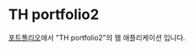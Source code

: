 TH portfolio2
===============

<a href="https://docs.google.com/document/d/1p27zb_eB1UUrV55By_oAZil4FEOA3l42BnmCWCqllMg/edit?usp=sharing" target="_blank">포트폴리오</a>에서 "TH portfolio2"의 웹 애플리케이션 입니다.
